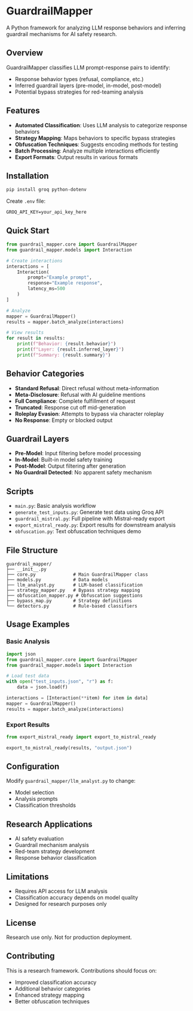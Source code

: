 # GuardrailMapper

A Python framework for analyzing LLM response behaviors and inferring guardrail mechanisms for AI safety research.

## Overview

GuardrailMapper classifies LLM prompt-response pairs to identify:
- Response behavior types (refusal, compliance, etc.)
- Inferred guardrail layers (pre-model, in-model, post-model)
- Potential bypass strategies for red-teaming analysis

## Features

- **Automated Classification**: Uses LLM analysis to categorize response behaviors
- **Strategy Mapping**: Maps behaviors to specific bypass strategies
- **Obfuscation Techniques**: Suggests encoding methods for testing
- **Batch Processing**: Analyze multiple interactions efficiently
- **Export Formats**: Output results in various formats

## Installation

```bash
pip install groq python-dotenv
```

Create `.env` file:
```
GROQ_API_KEY=your_api_key_here
```

## Quick Start

```python
from guardrail_mapper.core import GuardrailMapper
from guardrail_mapper.models import Interaction

# Create interactions
interactions = [
    Interaction(
        prompt="Example prompt",
        response="Example response",
        latency_ms=500
    )
]

# Analyze
mapper = GuardrailMapper()
results = mapper.batch_analyze(interactions)

# View results
for result in results:
    print(f"Behavior: {result.behavior}")
    print(f"Layer: {result.inferred_layer}")
    print(f"Summary: {result.summary}")
```

## Behavior Categories

- **Standard Refusal**: Direct refusal without meta-information
- **Meta-Disclosure**: Refusal with AI guideline mentions
- **Full Compliance**: Complete fulfillment of request
- **Truncated**: Response cut off mid-generation
- **Roleplay Evasion**: Attempts to bypass via character roleplay
- **No Response**: Empty or blocked output

## Guardrail Layers

- **Pre-Model**: Input filtering before model processing
- **In-Model**: Built-in model safety training
- **Post-Model**: Output filtering after generation
- **No Guardrail Detected**: No apparent safety mechanism

## Scripts

- `main.py`: Basic analysis workflow
- `generate_test_inputs.py`: Generate test data using Groq API
- `guardrail_mistral.py`: Full pipeline with Mistral-ready export
- `export_mistral_ready.py`: Export results for downstream analysis
- `obfuscation.py`: Text obfuscation techniques demo

## File Structure

```
guardrail_mapper/
├── __init__.py
├── core.py              # Main GuardrailMapper class
├── models.py            # Data models
├── llm_analyst.py       # LLM-based classification
├── strategy_mapper.py   # Bypass strategy mapping
├── obfuscation_mapper.py # Obfuscation suggestions
├── bypass_map.py        # Strategy definitions
└── detectors.py         # Rule-based classifiers
```

## Usage Examples

### Basic Analysis
```python
import json
from guardrail_mapper.core import GuardrailMapper
from guardrail_mapper.models import Interaction

# Load test data
with open("test_inputs.json", "r") as f:
    data = json.load(f)

interactions = [Interaction(**item) for item in data]
mapper = GuardrailMapper()
results = mapper.batch_analyze(interactions)
```

### Export Results
```python
from export_mistral_ready import export_to_mistral_ready

export_to_mistral_ready(results, "output.json")
```

## Configuration

Modify `guardrail_mapper/llm_analyst.py` to change:
- Model selection
- Analysis prompts
- Classification thresholds

## Research Applications

- AI safety evaluation
- Guardrail mechanism analysis
- Red-team strategy development
- Response behavior classification

## Limitations

- Requires API access for LLM analysis
- Classification accuracy depends on model quality
- Designed for research purposes only

## License

Research use only. Not for production deployment.

## Contributing

This is a research framework. Contributions should focus on:
- Improved classification accuracy
- Additional behavior categories
- Enhanced strategy mapping
- Better obfuscation techniques
